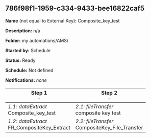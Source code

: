 ## 786f98f1-1959-c334-9433-bee16822caf5

**Name** (not equal to External Key)**:** Composite_key_test

**Description:** n/a

**Folder:** my automations/AMS/

**Started by:** Schedule

**Status:** Ready

**Schedule:** Not defined

**Notifications:** _none_


| Step 1<br>_<small>-</small>_ | Step 2<br>_<small>-</small>_ |
| --- | --- |
| _1.1: dataExtract_<br>Composite_key_test | _2.1: fileTransfer_<br>composite key test |
| _1.2: dataExtract_<br>FR_CompositeKey_Extract | _2.2: fileTransfer_<br>CompositeKey_File_Transfer |
